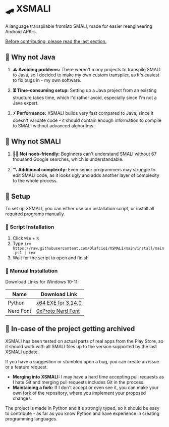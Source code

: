 # 🛹 XSMALI
A language transpilable from&to SMALI, made for easier reengineering Android APK-s.

[Before contributing, please read the last section.](#-in-case-of-the-project-getting-archived)

## 🤔 Why not Java
1. **⚠️ Avoiding problems:** There weren't many projects to transpile SMALI to Java, so I decided to make my own custom transpiler, as it's easiest to fix bugs in - my own software.

2. **⏳ Time-consuming setup:** Setting up a Java project from an existing structure takes time, which I'd rather avoid, especially since I'm not a Java expert.

3. **⚡ Performance:** XSMALI builds very fast compared to Java, since it doesn't validate code - it should contain enough information to compile to SMALI without advanced alghoritms.

## 🐋 Why not SMALI
1. **💁‍♂️ Not noob-friendly:** Beginners can't understand SMALI without 67 thousand Google searches, which is understandable.

2. **〽️ Additional complexity:** Even senior programmers may struggle to edit SMALI code, as it looks ugly and adds another layer of complexity to the whole process.

## 💄 Setup
To set up XSMALI, you can either use our installation script, or install all required programs manually.

### 🤖 Script Installation
1. Click `Win` + `R`
2. Type `irm https://raw.githubusercontent.com/Olafcio1/XSMALI/main/install/main.ps1 | iex`
3. Wait for the script to open and finish

### 📂 Manual Installation
Download Links for Windows 10-11:

| Name   | Download Link       |
| -      | -                   |
| Python | [x64 EXE for 3.14.0](https://www.python.org/ftp/python/3.14.0/python-3.14.0-amd64.exe) |
| Nerd Font | [0xProto Nerd Font](https://github.com/ryanoasis/nerd-fonts/releases/download/v3.4.0/0xProto.zip) |

## 🛑 In-case of the project getting archived
XSMALI has been tested on actual parts of real apps from the Play Store, so it should work with all SMALI files up to the version supported by the last XSMALI update.

If you have a suggestion or stumbled upon a bug, you can create an issue or a feature request.
- **Merging into XSMALI:** I may have a hard time accepting pull requests as I hate Git and merging pull requests includes Git in the process.
- **Maintaining a fork:** If I don't accept or even see it, you can make your own fork of the repository, where you implement your proposed changes.

The project is made in Python and it's strongly typed, so it should be easy to contribute - as far as you know Python and have experience in creating programming languages.
